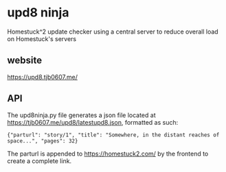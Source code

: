 # upd8 ninja

Homestuck^2 update checker using a central server to reduce overall load on Homestuck's servers

## website

https://upd8.tjb0607.me/

## API

The upd8ninja.py file generates a json file located at https://tjb0607.me/upd8/latestupd8.json, formatted as such:

    {"parturl": "story/1", "title": "Somewhere, in the distant reaches of space...", "pages": 32}

The parturl is appended to https://homestuck2.com/ by the frontend to create a complete link.
